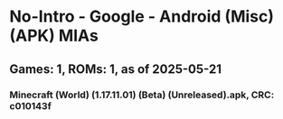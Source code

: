 # No-Intro - Google - Android (Misc) (APK) MIAs
## Games: 1, ROMs: 1, as of 2025-05-21

### Minecraft (World) (1.17.11.01) (Beta) (Unreleased).apk, CRC: c010143f
